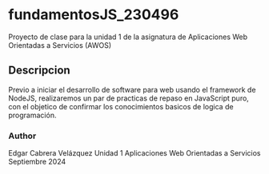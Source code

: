 # fundamentosJS_230496
Proyecto de clase para la unidad 1 de la asignatura de Aplicaciones Web Orientadas a Servicios (AWOS)

## Descripcion 

Previo a iniciar el desarrollo de software para web usando el framework de
NodeJS, realizaremos un par de practicas de repaso en JavaScript puro, con
el objetico de confirmar los conocimientos basicos de logica de 
programación.


### Author
Edgar Cabrera Velázquez
Unidad 1
Aplicaciones Web Orientadas a Servicios
Septiembre 2024